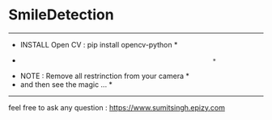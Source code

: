 # SmileDetection
************************************************************
*   INSTALL Open CV : pip install opencv-python            *
*                                                          *
*   NOTE : Remove all restrinction from your camera        *
*    and then see the magic ...                            *
*   ****************************************************   *
feel free to ask any question : https://www.sumitsingh.epizy.com
